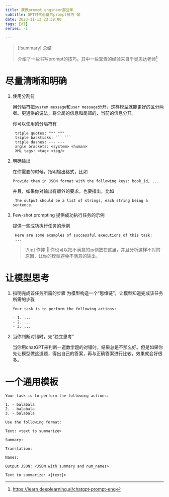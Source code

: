 ```yaml
---
title: 我做prompt engineer那些年
subtitle: GPT时代必备的prompt技巧 😎
date: 2023-11-13 23:39:00
tags: [dl]
series: -1

---
```


> [!summary] 总结
> 
> 介绍了一些书写prompt的技巧。其中一些宝贵的经验来自于吴恩达老师[^1]


# 尽量清晰和明确

1. 使用分割符
   
   用分隔符把`system message`和`user message`分开，这样模型就能更好的区分两者。更通俗的说法，将全局的信息和局部的、当前的信息分开。

   你可以使用的分隔符有

   ```
    triple quotes: """ """
    triple backticks: ``` ```
    triple dashes: --- ---
    angle brackets: <system> <human>
    XML tags: <tag> <tag/>
   ```

2. 明确输出
   
   在你需要的时候，指明输出格式，比如

   ```
   Provide them in JSON format with the following keys: book_id, ...
   ```

   并且，如果你对输出有额外的要求，也要指出，比如
   ```
    The output should be a list of strings, each string being a sentence.
   ```

3. Few-shot prompting 提供成功执行任务的示例
   
    提供一些成功执行任务的示例
    
    ```
     Here are some examples of successful executions of this task:
     ...
    ```
    
    > [!tip] 作弊 🤫
    > 你也可以把不满意的示例放在这里，并且分析这样不对的原因，让你的模型避免不满意的输出。    


# 让模型思考

1. 指明完成该任务所需的步骤
    为模型构造一个“思维链”，让模型知道完成该任务所需的步骤
    
    ``` 
    Your task is to perform the following actions:
    
    - 1. ...
    - 2. ...
    - 3. ...
    ```
2. 当你判断对错时，先“独立思考”
   
   当你用chatGPT来判断一道数学题的对错时，结果总是不那么好。但是如果你先让模型做这道题，得出自己的答案，再与正确答案进行比较，效果就会好很多。
   

# 一个通用模板

```
Your task is to perform the following actions:

1. - balabala
2. - balabala
3. - balabala

Use the following format:

Text: <text to summarize>

Summary:

Translation:

Names:

Output JSON: <JSON with summary and num_names>

Text to summarize: <{text}>
```

[^1]:https://learn.deeplearning.ai/chatgpt-prompt-eng